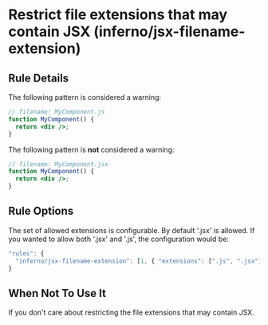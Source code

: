 # Restrict file extensions that may contain JSX (inferno/jsx-filename-extension)

## Rule Details

The following pattern is considered a warning:

```jsx
// filename: MyComponent.js
function MyComponent() {
  return <div />;
}
```

The following pattern is **not** considered a warning:

```jsx
// filename: MyComponent.jsx
function MyComponent() {
  return <div />;
}
```

## Rule Options

The set of allowed extensions is configurable. By default '.jsx' is allowed. If you wanted to allow both '.jsx' and '.js', the configuration would be:

```js
"rules": {
  "inferno/jsx-filename-extension": [1, { "extensions": [".js", ".jsx"] }]
}
```

## When Not To Use It

If you don't care about restricting the file extensions that may contain JSX.

